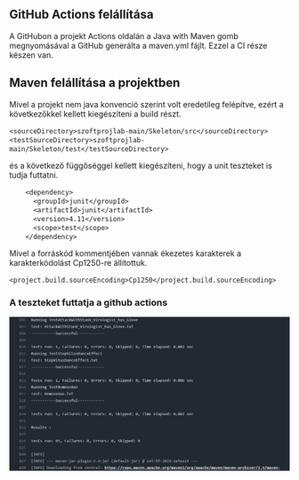## GitHub Actions felállítása
A GitHubon a projekt Actions oldalán a Java with Maven gomb megnyomásával a GitHub generálta a maven.yml fájlt.
Ezzel a CI része készen van.

## Maven felállítása a projektben
Mivel a projekt nem java konvenció szerint volt eredetileg felépítve, ezért a következőkkel kellett kiegészíteni a build részt.

```
<sourceDirectory>szoftprojlab-main/Skeleton/src</sourceDirectory>
<testSourceDirectory>szoftprojlab-main/Skeleton/test</testSourceDirectory>
```
és a következő függőséggel kellett kiegészíteni, hogy a unit teszteket is tudja futtatni.
```
    <dependency>
      <groupId>junit</groupId>
      <artifactId>junit</artifactId>
      <version>4.11</version>
      <scope>test</scope>
    </dependency>
```
Mivel a forráskód kommentjében vannak ékezetes karakterek a karakterkódolást Cp1250-re állítottuk.
```
<project.build.sourceEncoding>Cp1250</project.build.sourceEncoding>
```

### A teszteket futtatja a github actions
![](testSuccess.png)